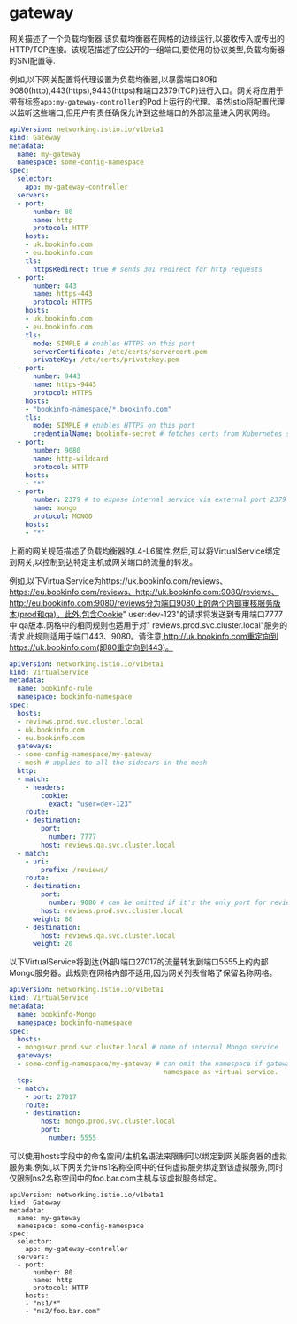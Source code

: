 # gateway

网关描述了一个负载均衡器,该负载均衡器在网格的边缘运行,以接收传入或传出的HTTP/TCP连接。该规范描述了应公开的一组端口,要使用的协议类型,负载均衡器的SNI配置等.

例如,以下网关配置将代理设置为负载均衡器,以暴露端口80和9080(http),443(https),9443(https)和端口2379(TCP)进行入口。网关将应用于带有标签`app:my-gateway-controller`的Pod上运行的代理。虽然Istio将配置代理以监听这些端口,但用户有责任确保允许到这些端口的外部流量进入网状网络。

```yaml
apiVersion: networking.istio.io/v1beta1
kind: Gateway
metadata:
  name: my-gateway
  namespace: some-config-namespace
spec:
  selector:
    app: my-gateway-controller
  servers:
  - port:
      number: 80
      name: http
      protocol: HTTP
    hosts:
    - uk.bookinfo.com
    - eu.bookinfo.com
    tls:
      httpsRedirect: true # sends 301 redirect for http requests
  - port:
      number: 443
      name: https-443
      protocol: HTTPS
    hosts:
    - uk.bookinfo.com
    - eu.bookinfo.com
    tls:
      mode: SIMPLE # enables HTTPS on this port
      serverCertificate: /etc/certs/servercert.pem
      privateKey: /etc/certs/privatekey.pem
  - port:
      number: 9443
      name: https-9443
      protocol: HTTPS
    hosts:
    - "bookinfo-namespace/*.bookinfo.com"
    tls:
      mode: SIMPLE # enables HTTPS on this port
      credentialName: bookinfo-secret # fetches certs from Kubernetes secret
  - port:
      number: 9080
      name: http-wildcard
      protocol: HTTP
    hosts:
    - "*"
  - port:
      number: 2379 # to expose internal service via external port 2379
      name: mongo
      protocol: MONGO
    hosts:
    - "*"
```

上面的网关规范描述了负载均衡器的L4-L6属性.然后,可以将VirtualService绑定到网关,以控制到达特定主机或网关端口的流量的转发。

例如,以下VirtualService为https://uk.bookinfo.com/reviews、https://eu.bookinfo.com/reviews、http://uk.bookinfo.com:9080/reviews、http://eu.bookinfo.com:9080/reviews分为端口9080上的两个内部审核服务版本(prod和qa)。此外,包含Cookie" user:dev-123"的请求将发送到专用端口7777中 qa版本.网格中的相同规则也适用于对" reviews.prod.svc.cluster.local"服务的请求.此规则适用于端口443、9080。请注意,http://uk.bookinfo.com重定向到https://uk.bookinfo.com(即80重定向到443)。

```yaml
apiVersion: networking.istio.io/v1beta1
kind: VirtualService
metadata:
  name: bookinfo-rule
  namespace: bookinfo-namespace
spec:
  hosts:
  - reviews.prod.svc.cluster.local
  - uk.bookinfo.com
  - eu.bookinfo.com
  gateways:
  - some-config-namespace/my-gateway
  - mesh # applies to all the sidecars in the mesh
  http:
  - match:
    - headers:
        cookie:
          exact: "user=dev-123"
    route:
    - destination:
        port:
          number: 7777
        host: reviews.qa.svc.cluster.local
  - match:
    - uri:
        prefix: /reviews/
    route:
    - destination:
        port:
          number: 9080 # can be omitted if it's the only port for reviews
        host: reviews.prod.svc.cluster.local
      weight: 80
    - destination:
        host: reviews.qa.svc.cluster.local
      weight: 20
```

以下VirtualService将到达(外部)端口27017的流量转发到端口5555上的内部Mongo服务器。此规则在网格内部不适用,因为网关列表省略了保留名称网格。

```yaml
apiVersion: networking.istio.io/v1beta1
kind: VirtualService
metadata:
  name: bookinfo-Mongo
  namespace: bookinfo-namespace
spec:
  hosts:
  - mongosvr.prod.svc.cluster.local # name of internal Mongo service
  gateways:
  - some-config-namespace/my-gateway # can omit the namespace if gateway is in same
                                       namespace as virtual service.
  tcp:
  - match:
    - port: 27017
    route:
    - destination:
        host: mongo.prod.svc.cluster.local
        port:
          number: 5555
```

可以使用hosts字段中的命名空间/主机名语法来限制可以绑定到网关服务器的虚拟服务集.例如,以下网关允许ns1名称空间中的任何虚拟服务绑定到该虚拟服务,同时仅限制ns2名称空间中的foo.bar.com主机与该虚拟服务绑定。

```
apiVersion: networking.istio.io/v1beta1
kind: Gateway
metadata:
  name: my-gateway
  namespace: some-config-namespace
spec:
  selector:
    app: my-gateway-controller
  servers:
  - port:
      number: 80
      name: http
      protocol: HTTP
    hosts:
    - "ns1/*"
    - "ns2/foo.bar.com"
```